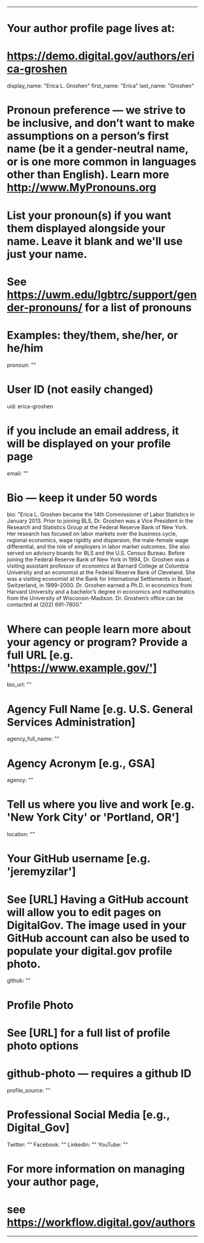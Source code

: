 
---

# Your author profile page lives at:
# https://demo.digital.gov/authors/erica-groshen

display_name: "Erica L. Groshen"
first_name: "Erica"
last_name: "Groshen"

# Pronoun preference — we strive to be inclusive, and don’t want to make assumptions on a person’s first name (be it a gender-neutral name, or is one more common in languages other than English). Learn more http://www.MyPronouns.org
# List your pronoun(s) if you want them displayed alongside your name. Leave it blank and we'll use just your name.
# See https://uwm.edu/lgbtrc/support/gender-pronouns/ for a list of pronouns
# Examples: they/them, she/her, or he/him
pronoun: ""

# User ID (not easily changed)
uid: erica-groshen

# if you include an email address, it will be displayed on your profile page
email: ""

# Bio — keep it under 50 words
bio: "Erica L. Groshen became the 14th Commissioner of Labor Statistics in January 2013. Prior to joining BLS, Dr. Groshen was a Vice President in the Research and Statistics Group at the Federal Reserve Bank of New York. Her research has focused on labor markets over the business cycle, regional economics, wage rigidity and dispersion, the male-female wage differential, and the role of employers in labor market outcomes. She also served on advisory boards for BLS and the U.S. Census Bureau. Before joining the Federal Reserve Bank of New York in 1994, Dr. Groshen was a visiting assistant professor of economics at Barnard College at Columbia University and an economist at the Federal Reserve Bank of Cleveland. She was a visiting economist at the Bank for International Settlements in Basel, Switzerland, in 1999–2000. Dr. Groshen earned a Ph.D. in economics from Harvard University and a bachelor’s degree in economics and mathematics from the University of Wisconsin-Madison. Dr. Groshen’s office can be contacted at (202) 691-7800."

# Where can people learn more about your agency or program? Provide a full URL [e.g. 'https://www.example.gov/']
bio_url: ""

# Agency Full Name [e.g. U.S. General Services Administration]
agency_full_name: ""

# Agency Acronym [e.g., GSA]
agency: ""

# Tell us where you live and work [e.g. 'New York City' or 'Portland, OR']
location: ""

# Your GitHub username [e.g. 'jeremyzilar']
# See [URL] Having a GitHub account will allow you to edit pages on DigitalGov. The image used in your GitHub account can also be used to populate your digital.gov profile photo.
github: ""

# Profile Photo
# See [URL] for a full list of profile photo options
# github-photo — requires a github ID
profile_source: ""

# Professional Social Media [e.g., Digital_Gov]
Twitter: ""
Facebook: ""
LinkedIn: ""
YouTube: ""

# For more information on managing your author page,
# see https://workflow.digital.gov/authors

---
